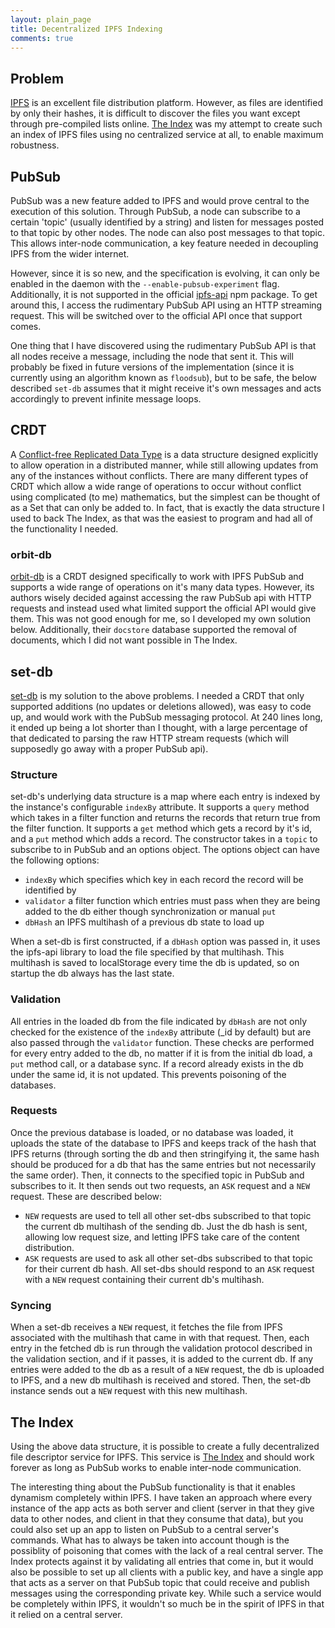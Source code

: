 ```yaml
---
layout: plain_page
title: Decentralized IPFS Indexing
comments: true
---
```

## Problem

[IPFS](https://ipfs.io/) is an excellent file distribution platform. However, as files are identified by only their hashes, it is difficult to discover the files you want except through pre-compiled lists online. [The Index](https://www.reddit.com/r/ipfs/comments/67brhw/the_index_online_the_index_as_an_online_app_again/) was my attempt to create such an index of IPFS files using no centralized service at all, to enable maximum robustness.

## PubSub

PubSub was a new feature added to IPFS and would prove central to the execution of this solution. Through PubSub, a node can subscribe to a certain 'topic' (usually identified by a string) and listen for messages posted to that topic by other nodes. The node can also post messages to that topic. This allows inter-node communication, a key feature needed in decoupling IPFS from the wider internet.

However, since it is so new, and the specification is evolving, it can only be enabled in the daemon with the `--enable-pubsub-experiment` flag. Additionally, it is not supported in the official [ipfs-api](https://github.com/ipfs/js-ipfs-api) npm package. To get around this, I access the rudimentary PubSub API using an HTTP streaming request. This will be switched over to the official API once that support comes.

One thing that I have discovered using the rudimentary PubSub API is that all nodes receive a message, including the node that sent it. This will probably be fixed in future versions of the implementation (since it is currently using an algorithm known as `floodsub`), but to be safe, the below described `set-db` assumes that it might receive it's own messages and acts accordingly to prevent infinite message loops.

## CRDT

A [Conflict-free Replicated Data Type](https://en.wikipedia.org/wiki/Conflict-free_replicated_data_type) is a data structure designed explicitly to allow operation in a distributed manner, while still allowing updates from any of the instances without conflicts. There are many different types of CRDT which allow a wide range of operations to occur without conflict using complicated (to me) mathematics, but the simplest can be thought of as a Set that can only be added to. In fact, that is exactly the data structure I used to back The Index, as that was the easiest to program and had all of the functionality I needed.

### orbit-db

[orbit-db](https://github.com/orbitdb/orbit-db) is a CRDT designed specifically to work with IPFS PubSub and supports a wide range of operations on it's many data types. However, its authors wisely decided against accessing the raw PubSub api with HTTP requests and instead used what limited support the official API would give them. This was not good enough for me, so I developed my own solution below. Additionally, their `docstore` database supported the removal of documents, which I did not want possible in The Index.

## set-db

[set-db](https://github.com/cakenggt/set-db) is my solution to the above problems. I needed a CRDT that only supported additions (no updates or deletions allowed), was easy to code up, and would work with the PubSub messaging protocol. At 240 lines long, it ended up being a lot shorter than I thought, with a large percentage of that dedicated to parsing the raw HTTP stream requests (which will supposedly go away with a proper PubSub api).

### Structure

set-db's underlying data structure is a map where each entry is indexed by the instance's configurable `indexBy` attribute. It supports a `query` method which takes in a filter function and returns the records that return true from the filter function. It supports a `get` method which gets a record by it's id, and a `put` method which adds a record. The constructor takes in a `topic` to subscribe to in PubSub and an options object. The options object can have the following options:

* `indexBy` which specifies which key in each record the record will be identified by
* `validator` a filter function which entries must pass when they are being added to the db either though synchronization or manual `put`
* `dbHash` an IPFS multihash of a previous db state to load up

When a set-db is first constructed, if a `dbHash` option was passed in, it uses the ipfs-api library to load the file specified by that multihash. This multihash is saved to localStorage every time the db is updated, so on startup the db always has the last state.

### Validation

All entries in the loaded db from the file indicated by `dbHash` are not only checked for the existence of the `indexBy` attribute (\_id by default) but are also passed through the `validator` function. These checks are performed for every entry added to the db, no matter if it is from the initial db load, a `put` method call, or a database sync. If a record already exists in the db under the same id, it is not updated. This prevents poisoning of the databases.

### Requests

Once the previous database is loaded, or no database was loaded, it uploads the state of the database to IPFS and keeps track of the hash that IPFS returns (through sorting the db and then stringifying it, the same hash should be produced for a db that has the same entries but not necessarily the same order). Then, it connects to the specified topic in PubSub and subscribes to it. It then sends out two requests, an `ASK` request and a `NEW` request. These are described below:

* `NEW` requests are used to tell all other set-dbs subscribed to that topic the current db multihash of the sending db. Just the db hash is sent, allowing low request size, and letting IPFS take care of the content distribution.
* `ASK` requests are used to ask all other set-dbs subscribed to that topic for their current db hash. All set-dbs should respond to an `ASK` request with a `NEW` request containing their current db's multihash.

### Syncing

When a set-db receives a `NEW` request, it fetches the file from IPFS associated with the multihash that came in with that request. Then, each entry in the fetched db is run through the validation protocol described in the validation section, and if it passes, it is added to the current db. If any entries were added to the db as a result of a `NEW` request, the db is uploaded to IPFS, and a new db multihash is received and stored. Then, the set-db instance sends out a `NEW` request with this new multihash.

## The Index

Using the above data structure, it is possible to create a fully decentralized file descriptor service for IPFS. This service is [The Index](https://github.com/cakenggt/ipfs-foundation-frontend) and should work forever as long as PubSub works to enable inter-node communication.

The interesting thing about the PubSub functionality is that it enables dynamism completely within IPFS. I have taken an approach where every instance of the app acts as both server and client (server in that they give data to other nodes, and client in that they consume that data), but you could also set up an app to listen on PubSub to a central server's commands. What has to always be taken into account though is the possiblity of poisoning that comes with the lack of a real central server. The Index protects against it by validating all entries that come in, but it would also be possible to set up all clients with a public key, and have a single app that acts as a server on that PubSub topic that could receive and publish messages using the corresponding private key. While such a service would be completely within IPFS, it wouldn't so much be in the spirit of IPFS in that it relied on a central server.
